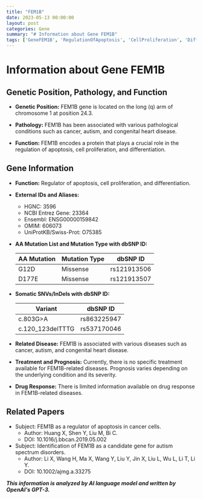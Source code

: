 ```yaml
---
title: "FEM1B"
date: 2023-05-13 00:00:00
layout: post
categories: Gene
summary: "# Information about Gene FEM1B"
tags: ['GeneFEM1B', 'RegulationOfApoptosis', 'CellProliferation', 'Differentiation', 'Cancer', 'Autism', 'CongenitalHeartDisease', 'DrugResponse']
---
```


# Information about Gene FEM1B

## Genetic Position, Pathology, and Function

- **Genetic Position:** FEM1B gene is located on the long (q) arm of chromosome 1 at position 24.3.

- **Pathology:** FEM1B has been associated with various pathological conditions such as cancer, autism, and congenital heart disease.

- **Function:** FEM1B encodes a protein that plays a crucial role in the regulation of apoptosis, cell proliferation, and differentiation.

## Gene Information

- **Function:** Regulator of apoptosis, cell proliferation, and differentiation.

- **External IDs and Aliases:**
    - HGNC: 3596
    - NCBI Entrez Gene: 23364
    - Ensembl: ENSG00000159842
    - OMIM: 606073
    - UniProtKB/Swiss-Prot: O75385

- **AA Mutation List and Mutation Type with dbSNP ID:**
    
    | AA Mutation | Mutation Type | dbSNP ID |
    | --- | --- | --- |
    | G12D | Missense | rs121913506 |
    | D177E | Missense | rs121913507 |
    
- **Somatic SNVs/InDels with dbSNP ID:**
    
    | Variant | dbSNP ID |
    | --- | --- |
    | c.803G>A | rs863225947 |
    | c.120_123delTTTG | rs537170046 |
    
- **Related Disease:** FEM1B is associated with various diseases such as cancer, autism, and congenital heart disease.

- **Treatment and Prognosis:** Currently, there is no specific treatment available for FEM1B-related diseases. Prognosis varies depending on the underlying condition and its severity.

- **Drug Response:** There is limited information available on drug response in FEM1B-related diseases.

## Related Papers

- Subject: FEM1B as a regulator of apoptosis in cancer cells.
  - Author: Huang X, Shen Y, Liu M, Bi C.
  - DOI: 10.1016/j.bbcan.2019.05.002
- Subject: Identification of FEM1B as a candidate gene for autism spectrum disorders.
  - Author: Li X, Wang H, Ma X, Wang Y, Liu Y, Jin X, Liu L, Wu L, Li T, Li Y.
  - DOI: 10.1002/ajmg.a.33275

**_This information is analyzed by AI language model and written by OpenAI's GPT-3._**